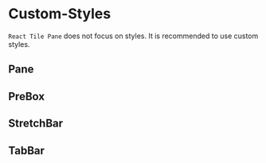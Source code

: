 # Custom-Styles

`React Tile Pane` does not focus on styles.
It is recommended to use custom styles.

## Pane

## PreBox

## StretchBar

## TabBar
